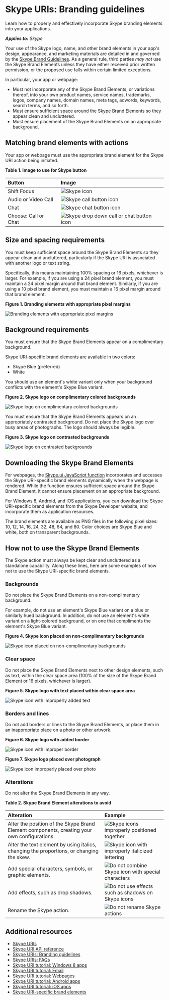 
# Skype URIs: Branding guidelines

Learn how to properly and effectively incorporate Skype branding elements into your applications.


 _**Applies to:** Skype_

Your use of the Skype logo, name, and other brand elements in your app's design, appearance, and marketing materials are detailed in and governed by the [Skype Brand Guidelines](http://www.skype.com/go/brand-guidelines/). As a general rule, third parties  _may not_ use the Skype Brand Elements unless they have either received prior written permission, or the proposed use falls within certain limited exceptions.

In particular, your app or webpage:

* Must not incorporate any of the Skype Brand Elements, or variations thereof, into your own product names, service names, trademarks, logos, company names, domain names, meta tags, adwords, keywords, search terms, and so forth.
* Must ensure sufficient space around the Skype Brand Elements so they appear clean and uncluttered.
* Must ensure placement of the Skype Brand Elements on an appropriate background.


## Matching brand elements with actions

Your app or webpage must use the appropriate brand element for the Skype URI action being initiated.


**Table 1. Image to use for Skype button**


|**Button**|**Image**|
|:-----|:-----|
|Shift Focus|![Skype icon](images/Skypeicon_16px.png)|
|Audio or Video Call|![Skype call button icon](images/callbutton_16px.png)|
|Chat|![Skype chat button icon](images/Skype_chatbutton_16px.png)|
|Choose: Call or Chat|![Skype drop down call or chat button icon](images/Skype_dropdowncallbutton_16px.png)|

## Size and spacing requirements

You must keep sufficient space around the Skype Brand Elements so they appear clean and uncluttered, particularly if the Skype URI is associated with another logo or text string.

Specifically, this means maintaining 100% spacing or 16 pixels, whichever is larger. For example, if you are using a 24 pixel brand element, you must maintain a 24 pixel margin around that brand element. Similarly, if you are using a 10 pixel brand element, you must maintain a 16 pixel margin around that brand element.


**Figure 1. Branding elements with appropriate pixel margins**

![Branding elements with appropriate pixel margins](images/86d4ec8b-1db1-43fc-bb37-c71715e6555e.jpg)


## Background requirements

You must ensure that the Skype Brand Elements appear on a complimentary background.

Skype URI-specific brand elements are available in two colors:


* Skype Blue (preferred)
* White

You should use an element's white variant only when your background conflicts with the element's Skype Blue variant.


**Figure 2. Skype logo on complimentary colored backgrounds**

![Skype logo on complimentary colored backgrounds](images/290fc15d-5cfe-478f-a8c0-5136db46bcc7.jpg)

You must ensure that the Skype Brand Elements appears on an appropriately contrasted background. Do not place the Skype logo over busy areas of photographs. The logo should always be legible.


**Figure 3. Skype logo on contrasted backgrounds**

![Skype logo on contrasted backgrounds](images/893045ce-14d3-4a3f-b5b7-3805ba000d2b.jpg)


## Downloading the Skype Brand Elements

For webpages, the [Skype.ui JavaScript function](SkypeURItutorial_Webpages#skypeui) incorporates and accesses the Skype URI-specific brand elements dynamically when the webpage is rendered. While the function ensures sufficient space around the Skype Brand Element, it cannot ensure placement on an appropriate background.

For Windows 8, Android, and iOS applications, you can [download](http://www.microsoft.com/download/details.aspx?id=43127) the Skype URI-specific brand elements from the Skype Developer website, and incorporate them as application resources.

The brand elements are available as PNG files in the following pixel sizes: 10, 12, 14, 16, 24, 32, 48, 64, and 80. Color choices are Skype Blue and white, both on transparent backgrounds.


## How not to use the Skype Brand Elements

The Skype action must always be kept clear and uncluttered as a standalone capability. Along these lines, here are some examples of how not to use the Skype URI-specific brand elements.


### Backgrounds

Do not place the Skype Brand Elements on a non-complimentary background.

For example, do not use an element's Skype Blue variant on a blue or similarly hued background. In addition, do not use an element's white variant on a light-colored background, or on one that compliments the element's Skype Blue variant.


**Figure 4. Skype icon placed on non-complimentary backgrounds**

![Skype icon placed on non-complimentary backgrounds](images/5a5bf907-7fd7-460b-8fb5-81bf8e45d0c4.jpg)


### Clear space

Do not place the Skype Brand Elements next to other design elements, such as text, within the clear space area (100% of the size of the Skype Brand Element or 16 pixels, whichever is larger).


**Figure 5. Skype logo with text placed within clear space area**

![Skype icon with improperly added text](images/skypeUriBrandingAddedText.png)


### Borders and lines

Do not add borders or lines to the Skype Brand Elements, or place them in an inappropriate place on a photo or other artwork.


**Figure 6. Skype logo with added border**

![Skype icon with improper border](images/skypeUriBrandingBox.png)

**Figure 7. Skype logo placed over photograph**

![Skype icon improperly placed over photo](images/skypeUriBrandingPhoto.png)


### Alterations

Do not alter the Skype Brand Elements in any way. 


**Table 2. Skype Brand Element alterations to avoid**


|**Alteration**|**Example**|
|:-----|:-----|
|Alter the position of the Skype Brand Element components, creating your own configurations.|![Skype icons improperly positioned together](images/skypeUriBrandingAlterPos1.png)|
|Alter the text element by using italics, changing the proportions, or changing the skew.|![Skype icon with improperly italicized lettering](images/skypeUriBrandingFont.png)|
|Add special characters, symbols, or graphic elements.|![Do not combine Skype icon with special characters](images/skypeUriBrandingSpecialChars.png)|
|Add effects, such as drop shadows.|![Do not use effects such as shadows on Skype icons](images/skypeUriBrandingEffects.png)|
|Rename the Skype action.|![Do not rename Skype actions](images/skypeUriBrandingName.png)|

## Additional resources


* [Skype URIs](SkypeURIs)
* [Skype URI API reference](SkypeURIAPIReference)
* [Skype URIs: Branding guidelines](SkypeURIs_BrandingGuidelines)
* [Skype URIs: FAQs](SkypeURIs_FAQs)
* [Skype URI tutorial: Windows 8 apps](SkypeURITutorial_Windows8Apps)
* [Skype URI tutorial: Email](SkypeURITutorial_Email)
* [Skype URI tutorial: Webpages](SkypeURItutorial_Webpages)
* [Skype URI tutorial: Android apps](SkypeURITutorial_AndroidApps)
* [Skype URI tutorial: iOS apps](SkypeURITutorial_iOSApps)
* [Skype URI-specific brand elements](https://developer.skype.com/resources/skype-button-assets.zip)


